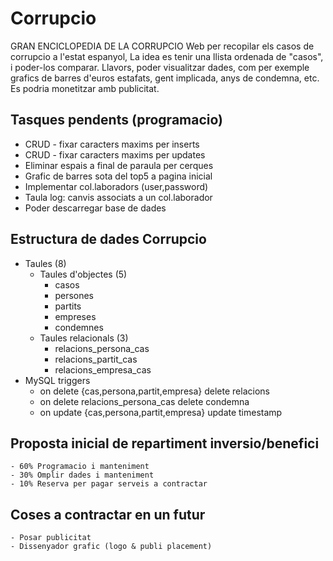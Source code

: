 # Corrupcio
GRAN ENCICLOPEDIA DE LA CORRUPCIO
Web per recopilar els casos de corrupcio a l'estat espanyol, 
La idea es tenir una llista ordenada de "casos", i poder-los comparar. 
Llavors, poder visualitzar dades, com per exemple grafics de barres 
d'euros estafats, gent implicada, anys de condemna, etc. 
Es podria monetitzar amb publicitat. 

## Tasques pendents (programacio)
- CRUD - fixar caracters maxims per inserts
- CRUD - fixar caracters maxims per updates
- Eliminar espais a final de paraula per cerques
- Grafic de barres sota del top5 a pagina inicial
- Implementar col.laboradors (user,password)
- Taula log: canvis associats a un col.laborador
- Poder descarregar base de dades

## Estructura de dades Corrupcio
- Taules (8)
	- Taules d'objectes (5)
		- casos 
		- persones
		- partits 
		- empreses 
		- condemnes
	- Taules relacionals (3)
		- relacions_persona_cas
		- relacions_partit_cas
		- relacions_empresa_cas
- MySQL triggers
  - on delete {cas,persona,partit,empresa} delete relacions
  - on delete relacions_persona_cas delete condemna
  - on update {cas,persona,partit,empresa} update timestamp

## Proposta inicial de repartiment inversio/benefici
	- 60% Programacio i manteniment
	- 30% Omplir dades i manteniment
	- 10% Reserva per pagar serveis a contractar

## Coses a contractar en un futur
	- Posar publicitat
	- Dissenyador grafic (logo & publi placement)
